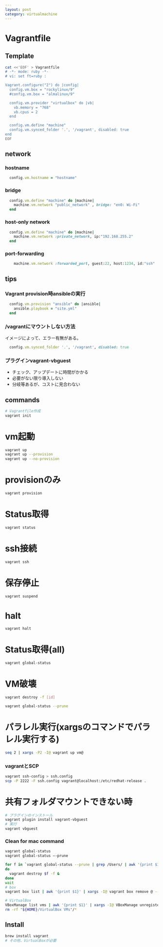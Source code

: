 ```yaml
---
layout: post
category: virtualmachine
---
```


# Vagrantfile

## Template

```sh
cat <<'EOF' > Vagrantfile
# -*- mode: ruby -*-
# vi: set ft=ruby :

Vagrant.configure("2") do |config|
  config.vm.box = "rockylinux/9"
  #config.vm.box = "almalinux/9"

  config.vm.provider "virtualbox" do |vb|
    vb.memory = "768"
    vb.cpus = 2
  end

  config.vm.define "machine"
  config.vm.synced_folder '.', '/vagrant', disabled: true
end
EOF
```

## network

### hostname

```ruby
  config.vm.hostname = "hostname"
```

### bridge

```ruby
  config.vm.define "machine" do |machine|
    machine.vm.network "public_network" , bridge: "en0: Wi-Fi"
  end
```

### host-only network

```ruby
  config.vm.define "machine" do |machine|
    machine.vm.network :private_network, ip:"192.168.255.2"
  end
```

### port-forwarding

```ruby
    machine.vm.network :forwarded_port, guest:22, host:1234, id:"ssh"
```

## tips

### Vagrant provision時ansibleの実行

```ruby
  config.vm.provision "ansible" do |ansible|
    ansible.playbook = "site.yml"
  end
```

### /vagrantにマウントしない方法

イメージによって、エラー有無がある。

```ruby
  config.vm.synced_folder '.', '/vagrant', disabled: true
```

### プラグインvagrant-vbguest

- チェック、アップデートに時間がかかる
- 必要がない限り導入しない
- 分岐等あるが、コストに見合わない

## commands

```sh
# Vagrantfile作成
vagrant init
```

# vm起動

```sh
vagrant up
vagrant up --provision
vagrant up --no-provision
```

# provisionのみ

```sh
vagrant provision
```

# Status取得
```sh
vagrant status
```

# ssh接続
```sh
vagrant ssh
```

# 保存停止
```sh
vagrant suspend
```

# halt
```sh
vagrant halt
```

# Status取得(all)
```sh
vagrant global-status
```

# VM破壊
```sh
vagrant destroy -f [id]
```

```sh
vagrant global-status --prune
```

# パラレル実行(xargsのコマンドでパラレル実行する)

```sh
seq 2 | xargs -P2 -I@ vagrant up vm@
```

### vagrantとSCP

```sh
vagrant ssh-config > ssh.config
scp -P 2222 -F ssh.config vagrant@localhost:/etc/redhat-release .
```

# 共有フォルダマウントできない時

```sh
# プラグインのインストール
vagrant plugin install vagrant-vbguest
# 実行
vagrant vbguest
```



### Clean for mac command

```sh
vagrant global-status
vagrant global-status —-prune

for f in `vagrant global-status --prune | grep /Users/ | awk '{print $1}'`
do
  vagrant destroy $f -f &
done
wait
# box
vagrant box list | awk '{print $1}' | xargs -I@ vagrant box remove @ --all

# VirtualBox
VBoxManage list vms | awk '{print $1}' | xargs -I@ VBoxManage unregistervm @
rm -rf "${HOME}/VirtualBox VMs"/*
```

## Install

```sh
brew install vagrant
# その他、VirtualBoxが必要
```
